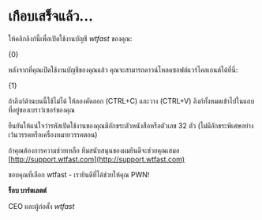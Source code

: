 # เกือบเสร็จแล้ว...

ให้คลิกลิงก์นี้เพื่อเปิดใช้งานบัญชี *wtfast* ของคุณ:

{0}

หลังจากที่คุณเปิดใช้งานบัญชีของคุณแล้ว คุณจะสามารถดาวน์โหลดซอฟต์แวร์ไคลเอนต์ได้ที่นี่:

{1}

ถ้าลิงก์ด้านบนนี้ใช้ไม่ได้ ให้ลองคัดลอก (CTRL+C) และวาง (CTRL+V) ลิงก์ทั้งหมดเข้าไปในแถบที่อยู่ของเบราว์เซอร์ของคุณ 

ยืนยันให้แน่ใจว่ารหัสเปิดใช้งานของคุณมีอักขระตัวหนังสือหรือตัวเลข 32 ตัว (ไม่มีอักขระพิเศษอย่างเว้นวรรคหรือเครื่องหมายวรรคตอน)

ถ้าคุณต้องการความช่วยเหลือ ทีมสนับสนุนของผมยินดีจะช่วยคุณเสมอ [http://support.wtfast.com](http://support.wtfast.com)

ขอบคุณที่เลือก wtfast - เรายินดีที่ได้ช่วยให้คุณ PWN!

**ร็อบ บาร์ตเลตต์**

CEO และผู้ก่อตั้ง *wtfast*
